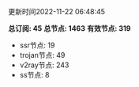 更新时间2022-11-22 06:48:45

**总订阅: 45**
**总节点: 1463**
**有效节点: 319**
- ssr节点: 19
- trojan节点: 49
- v2ray节点: 243
- ss节点: 8
